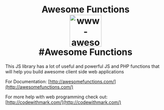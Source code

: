 

 <br/>

 
  <br/>
 <h1 align="center">
  <span>Awesome Functions</span>
  <br/>
  <img src="http://www.awesomefunctions.com/assets/awesome-functions-100x100.png" style="height:100px; width:100px"   alt="www-awesome-functions">
  
  <br/>
  #Awesome Functions
  <br/>
</h1>

 

This JS library has a lot of useful and powerful JS and PHP functions that will help you build awesome client side web applications

 

For Documentation: [http://awesomefunctions.com/](http://awesomefunctions.com/)

For more help with web programming check out: [http://codewithmark.com/](http://codewithmark.com/)
